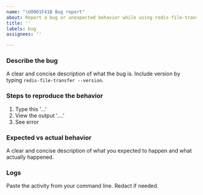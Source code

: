 ```yaml
---
name: "\U0001F41B Bug report"
about: Report a bug or unexpected behavior while using redis-file-transfer
title: ''
labels: bug
assignees: ''

---
```


### Describe the bug

A clear and concise description of what the bug is. Include version by typing `redis-file-transfer --version`.

### Steps to reproduce the behavior

1. Type this '...'
2. View the output '....'
3. See error

### Expected vs actual behavior

A clear and concise description of what you expected to happen and what actually happened.

### Logs

Paste the activity from your command line. Redact if needed.

